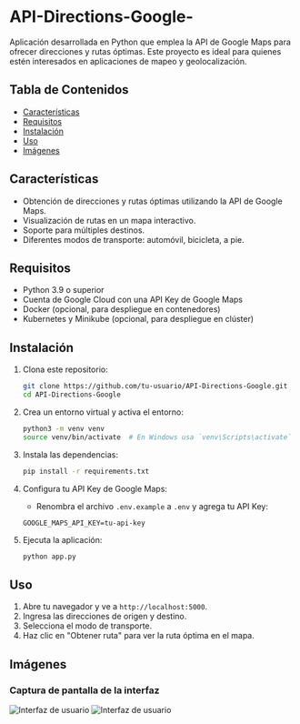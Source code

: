 # API-Directions-Google-
Aplicación desarrollada en Python que emplea la API de Google Maps para ofrecer direcciones y rutas óptimas. Este proyecto es ideal para quienes estén interesados en aplicaciones de mapeo y geolocalización.

## Tabla de Contenidos
- [Características](#características)
- [Requisitos](#requisitos)
- [Instalación](#instalación)
- [Uso](#uso)
- [Imágenes](#imágenes)

## Características
- Obtención de direcciones y rutas óptimas utilizando la API de Google Maps.
- Visualización de rutas en un mapa interactivo.
- Soporte para múltiples destinos.
- Diferentes modos de transporte: automóvil, bicicleta, a pie.

## Requisitos
- Python 3.9 o superior
- Cuenta de Google Cloud con una API Key de Google Maps
- Docker (opcional, para despliegue en contenedores)
- Kubernetes y Minikube (opcional, para despliegue en clúster)

## Instalación
1. Clona este repositorio:
    ```bash
    git clone https://github.com/tu-usuario/API-Directions-Google.git
    cd API-Directions-Google
    ```

2. Crea un entorno virtual y activa el entorno:
    ```bash
    python3 -m venv venv
    source venv/bin/activate  # En Windows usa `venv\Scripts\activate`
    ```

3. Instala las dependencias:
    ```bash
    pip install -r requirements.txt
    ```

4. Configura tu API Key de Google Maps:
    - Renombra el archivo `.env.example` a `.env` y agrega tu API Key:
    ```env
    GOOGLE_MAPS_API_KEY=tu-api-key
    ```

5. Ejecuta la aplicación:
    ```bash
    python app.py
    ```

## Uso
1. Abre tu navegador y ve a `http://localhost:5000`.
2. Ingresa las direcciones de origen y destino.
3. Selecciona el modo de transporte.
4. Haz clic en "Obtener ruta" para ver la ruta óptima en el mapa.

## Imágenes

### Captura de pantalla de la interfaz
![Interfaz de usuario](https://i.ibb.co/dJ1Pp06/Captura-desde-2024-05-28-22-15-49.png)
![Interfaz de usuario](https://i.ibb.co/X4xJJG9/Captura-desde-2024-05-28-22-16-39.png)

